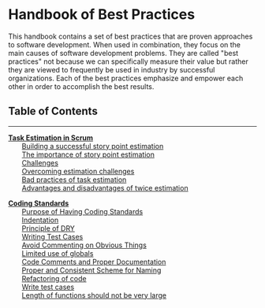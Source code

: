 # Handbook of Best Practices

This handbook contains a set of best practices that are proven approaches to software development.
When used in combination, they focus on the main causes of software development problems. They are
called "best practices" not because we can specifically measure their value but rather they are
viewed to frequently be used in industry by successful organizations. Each of the best practices
emphasize and empower each other in order to accomplish the best results.

## Table of Contents

---
**[Task Estimation in Scrum](#task-estimation)**<br>
&nbsp;&nbsp;&nbsp;&nbsp;&nbsp;&nbsp; [Building a successful story point estimation](#1-building-a-successful-story-point-estimation)<br>
&nbsp;&nbsp;&nbsp;&nbsp;&nbsp;&nbsp; [The importance of story point estimation](#2-the-importance-of-story-point-estimation)<br>
&nbsp;&nbsp;&nbsp;&nbsp;&nbsp;&nbsp; [Challenges](#3-challenges)<br>
&nbsp;&nbsp;&nbsp;&nbsp;&nbsp;&nbsp; [Overcoming estimation challenges](#4-overcoming-estimation-challenges)<br>
&nbsp;&nbsp;&nbsp;&nbsp;&nbsp;&nbsp; [Bad practices of task estimation](#5-bad-practices-of-task-estimation)<br>
&nbsp;&nbsp;&nbsp;&nbsp;&nbsp;&nbsp; [Advantages and disadvantages of twice estimation](#6-advantages-and-disadvantages-of-twice-estimation)<br>

**[Coding Standards](#coding-standards)**<br>
&nbsp;&nbsp;&nbsp;&nbsp;&nbsp;&nbsp; [Purpose of Having Coding Standards](#purpose-of-having-coding-standards)<br>
&nbsp;&nbsp;&nbsp;&nbsp;&nbsp;&nbsp; [Indentation](#1-indentation)<br>
&nbsp;&nbsp;&nbsp;&nbsp;&nbsp;&nbsp; [Principle of DRY](#2-principle-of-dry)<br>
&nbsp;&nbsp;&nbsp;&nbsp;&nbsp;&nbsp; [Writing Test Cases](#3-writing-test-cases)<br>
&nbsp;&nbsp;&nbsp;&nbsp;&nbsp;&nbsp; [Avoid Commenting on Obvious Things](#purpose-of-having-coding-standards)<br>
&nbsp;&nbsp;&nbsp;&nbsp;&nbsp;&nbsp; [Limited use of globals](#purpose-of-having-coding-standards)<br>
&nbsp;&nbsp;&nbsp;&nbsp;&nbsp;&nbsp; [Code Comments and Proper Documentation](#purpose-of-having-coding-standards)<br>
&nbsp;&nbsp;&nbsp;&nbsp;&nbsp;&nbsp; [Proper and Consistent Scheme for Naming](#purpose-of-having-coding-standards)<br>
&nbsp;&nbsp;&nbsp;&nbsp;&nbsp;&nbsp; [Refactoring of code](#purpose-of-having-coding-standards)<br>
&nbsp;&nbsp;&nbsp;&nbsp;&nbsp;&nbsp; [Write test cases](#purpose-of-having-coding-standards)<br>
&nbsp;&nbsp;&nbsp;&nbsp;&nbsp;&nbsp; [Length of functions should not be very large](#purpose-of-having-coding-standards)<br>



